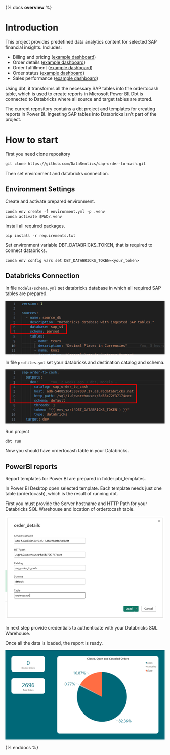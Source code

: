 {% docs __overview__ %}
# Introduction
This project provides predefined data analytics content for selected SAP financial insights. Includes:
* Billing and pricing ([example dashboard](https://app.powerbi.com/view?r=eyJrIjoiNGYzOWI2OTktNzU0Mi00Zjk4LThkOWYtZmEyNTJiN2RlZmY3IiwidCI6IjU4NTEyN2FhLTg2OTEtNGYyNS05Nzc3LThjYjc4Y2NmMGQ5MSIsImMiOjh9))
* Order details ([example dashboard](https://app.powerbi.com/view?r=eyJrIjoiZjBkMTFjYjYtZmE2Ni00ZDA1LWJiZWEtMmE1NmRhZmMxY2QzIiwidCI6IjU4NTEyN2FhLTg2OTEtNGYyNS05Nzc3LThjYjc4Y2NmMGQ5MSIsImMiOjh9))
* Order fulfillment ([example dashboard](https://app.powerbi.com/view?r=eyJrIjoiYjk2MjIwZWEtZjVhNy00YThhLWJiZjgtNzQ1OTM1NDBlOTcxIiwidCI6IjU4NTEyN2FhLTg2OTEtNGYyNS05Nzc3LThjYjc4Y2NmMGQ5MSIsImMiOjh9))
* Order status ([example dashboard](https://app.powerbi.com/view?r=eyJrIjoiOTkzNDc1ODgtNGYxZC00MjFhLWI3MTItMTQwOTUwZThmYTAxIiwidCI6IjU4NTEyN2FhLTg2OTEtNGYyNS05Nzc3LThjYjc4Y2NmMGQ5MSIsImMiOjh9))
* Sales performance ([example dashboard](https://app.powerbi.com/view?r=eyJrIjoiNzBhMTE5NTEtZTlhNi00YTRjLTgyMGUtMjU4OWQwZmVmNTM1IiwidCI6IjU4NTEyN2FhLTg2OTEtNGYyNS05Nzc3LThjYjc4Y2NmMGQ5MSIsImMiOjh9))

Using dbt, it transforms all the necessary SAP tables into the ordertocash table, which is used to create reports in Microsoft Power BI. Dbt is connected to Databricks where all source and target tables are stored.

The current repository contains a dbt project and templates for creating reports in Power BI. Ingesting SAP tables into Databricks isn't part of the project.

# How to start
First you need clone repository
```
git clone https://github.com/DataSentics/sap-order-to-cash.git
```
Then set environment and databricks connection.

## Environment Settings
Create and activate prepared environment.
```
conda env create -f environment.yml -p .venv
conda activate $PWD/.venv
```

Install all required packages.
```
pip install -r requirements.txt
```

Set environment variable DBT_DATABRICKS_TOKEN, that is required to connect databricks.
```
conda env config vars set DBT_DATABRICKS_TOKEN=<your_token>
```

## Databricks Connection
In file `models/schema.yml` set databricks database in which all required SAP tables are prepared.

![schema.yml settings](assets/settings/schema_settings_c.png)

In file `profiles.yml` set your databricks and destination catalog and schema.

![profiles.yml settings](assets/settings/profiles_settings_c.png)

Run project
```
dbt run
```
Now you should have ordertocash table in your Databricks. 

## PowerBI reports
Report templates for Power BI are prepared in folder pbi_templates. 

In Power BI Desktop open selected template. Each template needs just one table (ordertocash), which is the result of running dbt.

First you must provide the Server hostname and HTTP Path for your Databricks SQL Warehouse and location of ordertocash table.

![Databricks connection settings](assets/settings/databricks_connection_f.png)


In next step provide credentials to authenticate with your Databricks SQL Warehouse.

Once all the data is loaded, the report is ready.

![Order details report](assets/reports/order_details.png)

{% enddocs %}
